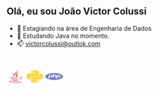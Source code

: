 ## Olá, eu sou João Victor Colussi

- 🔭 Estagiando na área de Engenharia de Dados
- 🌱 Estudando Java no momento.
- 📫 victorcolussi@outlok.com


##

<div style="display: inline_block"><br>
  <img align="center" alt="Joao-Java" height="30" width="40" src="https://raw.githubusercontent.com/devicons/devicon/master/icons/java/java-plain.svg">
  <img align="center" alt="Joao-Java" height="30" width="40" src="https://raw.githubusercontent.com/devicons/devicon/master/icons/python/python-plain.svg">
  <img align="center" alt="Joao-Java" height="30" width="40" src="https://raw.githubusercontent.com/devicons/devicon/master/icons/php/php-plain.svg">



##

            
          
</div>
